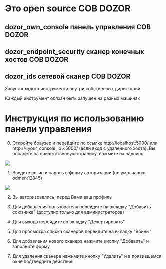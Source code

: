# Это open source СОВ DOZOR

## dozor_own_console панель управления СОВ DOZOR

## dozor_endpoint_security сканер конечных хостов СОВ DOZOR

## dozor_ids сетевой сканер СОВ DOZOR

Запуск каждого инструмента внутри собственных директорий

Каждый инструмент обязан быть запущен на разных машинах


# Инструкция по использованию панели управления

0) Откройте браузер и перейдите по ссылке http://localhost:5000/ или http://<your_console_ip>:5000/ (если вход с удаленного хоста). Вы попадете на приветственную страницу, нажмите на надпись
<image src="/img/hello.jpg">

1) Введите логин и пароль в форму авторизации (по умолчанию odmen:12345) 
<image src="/img/login.jpg">

2) Вы авторизовались, перед Вами ваш профиль

3) Для добавления пользователя перейдите на вкладку "Добавить союзника" (доступно только для администраторов)

4) Для выхода перейдите во вкладку "Дезертировать"

5) Для просмотра списка сканеров перейдите на вкладку "Воины"

6) Для добавления нового сканера нажмите кнопку "Добавить" и заполните форму

7) Для удаления сканера нажнмите кнопку "Удалить" и в появившемся окне подтвердите действие